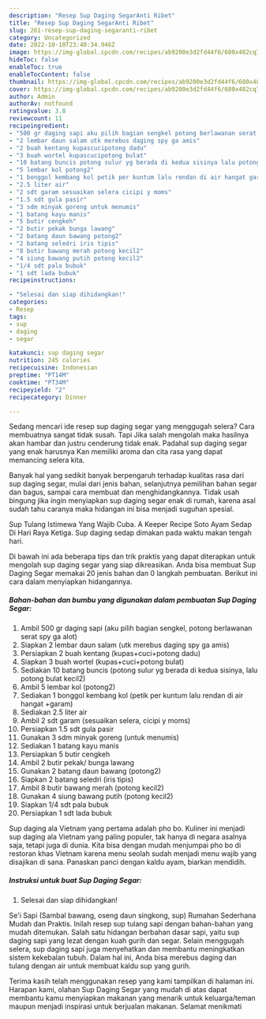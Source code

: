 ```yaml
---
description: "Resep Sup Daging SegarAnti Ribet"
title: "Resep Sup Daging SegarAnti Ribet"
slug: 261-resep-sup-daging-segaranti-ribet
category: Uncategorized
date: 2022-10-10T23:40:34.946Z
image: https://img-global.cpcdn.com/recipes/ab9200e3d2fd44f6/680x482cq70/sup-daging-segar-foto-resep-utama.jpg
hideToc: false
enableToc: true
enableTocContent: false
thumbnail: https://img-global.cpcdn.com/recipes/ab9200e3d2fd44f6/680x482cq70/sup-daging-segar-foto-resep-utama.jpg
cover: https://img-global.cpcdn.com/recipes/ab9200e3d2fd44f6/680x482cq70/sup-daging-segar-foto-resep-utama.jpg
author: Admin
authorAv: notfound
ratingvalue: 3.8
reviewcount: 11
recipeingredient:
- "500 gr daging sapi aku pilih bagian sengkel potong berlawanan serat spy ga alot"
- "2 lembar daun salam utk merebus daging spy ga amis"
- "2 buah kentang kupascucipotong dadu"
- "3 buah wortel kupascucipotong bulat"
- "10 batang buncis potong sulur yg berada di kedua sisinya lalu potong bulat kecil2"
- "5 lembar kol potong2"
- "1 bonggol kembang kol petik per kuntum lalu rendan di air hangat garam"
- "2.5 liter air"
- "2 sdt garam sesuaikan selera cicipi y moms"
- "1.5 sdt gula pasir"
- "3 sdm minyak goreng untuk menumis"
- "1 batang kayu manis"
- "5 butir cengkeh"
- "2 butir pekak bunga lawang"
- "2 batang daun bawang potong2"
- "2 batang seledri iris tipis"
- "8 butir bawang merah potong kecil2"
- "4 siung bawang putih potong kecil2"
- "1/4 sdt pala bubuk"
- "1 sdt lada bubuk"
recipeinstructions:

- "Selesai dan siap dihidangkan!"
categories:
- Resep
tags:
- sup
- daging
- segar

katakunci: sup daging segar 
nutrition: 245 calories
recipecuisine: Indonesian
preptime: "PT14M"
cooktime: "PT34M"
recipeyield: "2"
recipecategory: Dinner

---
```



Sedang mencari ide resep sup daging segar yang menggugah selera? Cara membuatnya sangat tidak susah. Tapi Jika salah mengolah maka hasilnya akan hambar dan justru cenderung tidak enak. Padahal sup daging segar yang enak harusnya Kan memiliki aroma dan cita rasa yang dapat memancing selera kita.


Banyak hal yang sedikit banyak berpengaruh terhadap kualitas rasa dari sup daging segar, mulai dari jenis bahan, selanjutnya pemilihan bahan segar dan bagus, sampai cara membuat dan menghidangkannya. Tidak usah bingung jika ingin menyiapkan sup daging segar enak di rumah, karena asal sudah tahu caranya maka hidangan ini bisa menjadi suguhan spesial.

Sup Tulang Istimewa Yang Wajib Cuba. A Keeper Recipe Soto Ayam Sedap Di Hari Raya Ketiga. Sup daging sedap dimakan pada waktu makan tengah hari.


Di bawah ini ada beberapa tips dan trik praktis yang dapat diterapkan untuk mengolah sup daging segar yang siap dikreasikan. Anda bisa membuat Sup Daging Segar memakai 20 jenis bahan dan 0 langkah pembuatan. Berikut ini cara dalam menyiapkan hidangannya.

<!--inarticleads1-->

##### Bahan-bahan dan bumbu yang digunakan dalam pembuatan Sup Daging Segar:

1. Ambil 500 gr daging sapi (aku pilih bagian sengkel, potong berlawanan serat spy ga alot)
1. Siapkan 2 lembar daun salam (utk merebus daging spy ga amis)
1. Persiapkan 2 buah kentang (kupas+cuci+potong dadu)
1. Siapkan 3 buah wortel (kupas+cuci+potong bulat)
1. Sediakan 10 batang buncis (potong sulur yg berada di kedua sisinya, lalu potong bulat kecil2)
1. Ambil 5 lembar kol (potong2)
1. Sediakan 1 bonggol kembang kol (petik per kuntum lalu rendan di air hangat +garam)
1. Sediakan 2.5 liter air
1. Ambil 2 sdt garam (sesuaikan selera, cicipi y moms)
1. Persiapkan 1.5 sdt gula pasir
1. Gunakan 3 sdm minyak goreng (untuk menumis)
1. Sediakan 1 batang kayu manis
1. Persiapkan 5 butir cengkeh
1. Ambil 2 butir pekak/ bunga lawang
1. Gunakan 2 batang daun bawang (potong2)
1. Siapkan 2 batang seledri (iris tipis)
1. Ambil 8 butir bawang merah (potong kecil2)
1. Gunakan 4 siung bawang putih (potong kecil2)
1. Siapkan 1/4 sdt pala bubuk
1. Persiapkan 1 sdt lada bubuk


Sup daging ala Vietnam yang pertama adalah pho bo. Kuliner ini menjadi sup daging ala Vietnam yang paling populer, tak hanya di negara asalnya saja, tetapi juga di dunia. Kita bisa dengan mudah menjumpai pho bo di restoran khas Vietnam karena menu seolah sudah menjadi menu wajib yang disajikan di sana. Panaskan panci dengan kaldu ayam, biarkan mendidih. 

<!--inarticleads2-->

##### Instruksi untuk buat Sup Daging Segar:


1. Selesai dan siap dihidangkan!

Se&#39;i Sapi (Sambal bawang, oseng daun singkong, sup) Rumahan Sederhana Mudah dan Praktis. Inilah resep sup tulang sapi dengan bahan-bahan yang mudah ditemukan. Salah satu hidangan berbahan dasar sapi, yaitu sup daging sapi yang lezat dengan kuah gurih dan segar. Selain menggugah selera, sup daging sapi juga menyehatkan dan membantu meningkatkan sistem kekebalan tubuh. Dalam hal ini, Anda bisa merebus daging dan tulang dengan air untuk membuat kaldu sup yang gurih. 

Terima kasih telah menggunakan resep yang kami tampilkan di halaman ini. Harapan kami, olahan Sup Daging Segar yang mudah di atas dapat membantu kamu menyiapkan makanan yang menarik untuk keluarga/teman maupun menjadi inspirasi untuk berjualan makanan. Selamat menikmati
